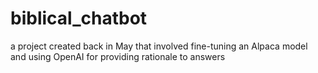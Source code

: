 # biblical_chatbot
a project created back in May that involved fine-tuning an Alpaca model and using OpenAI for providing rationale to answers
